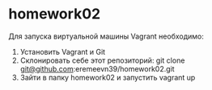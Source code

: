 # homework02
Для запуска виртуальной машины Vagrant необходимо:
1) Установить Vagrant и Git
2) Склонировать себе этот репозиторий:
git clone git@github.com:eremeevn39/homework02.git
3) Зайти в папку homework02 и запустить vagrant up
